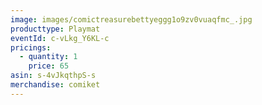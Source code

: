 ```yaml
---
image: images/comictreasurebettyeggg1o9zv0vuaqfmc_.jpg
producttype: Playmat
eventId: c-vLkg_Y6KL-c
pricings:
  - quantity: 1
    price: 65
asin: s-4vJkqthpS-s
merchandise: comiket
---
```


